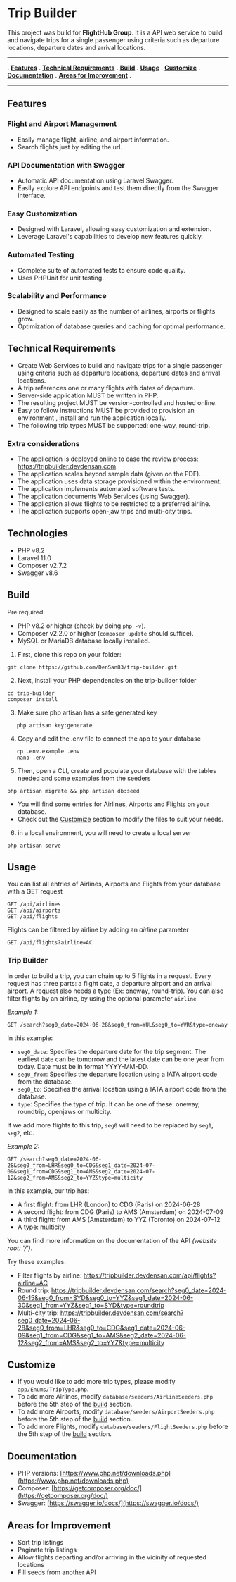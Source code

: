 # Trip Builder

This project was build for **FlightHub Group**. It is a API web service to build and navigate trips for a single passenger 
using criteria such as departure locations, departure dates and arrival locations.

---

.   **[Features](#features)** .
    **[Technical Requirements](#technical-requirements)** .
    **[Build](#build)** .
    **[Usage](#usage)** .
    **[Customize](#customize)** .
    **[Documentation](#documentation)** .
    **[Areas for Improvement](#areas-for-improvement)** .

---

## Features

### Flight and Airport Management
- Easily manage flight, airline, and airport information.
- Search flights just by editing the url.

### API Documentation with Swagger
- Automatic API documentation using Laravel Swagger.
- Easily explore API endpoints and test them directly from the Swagger interface.

### Easy Customization
- Designed with Laravel, allowing easy customization and extension.
- Leverage Laravel's capabilities to develop new features quickly.

### Automated Testing
- Complete suite of automated tests to ensure code quality.
- Uses PHPUnit for unit testing.

### Scalability and Performance
- Designed to scale easily as the number of airlines, airports or flights grow.
- Optimization of database queries and caching for optimal performance.

## Technical Requirements
- Create Web Services to build and navigate trips for a single passenger using criteria such as
  departure locations, departure dates and arrival locations.
- A trip references one or many flights with dates of departure.
- Server-side application MUST be written in PHP.
- The resulting project MUST be version-controlled and hosted online.
- Easy to follow instructions MUST be provided to provision an environment , install and run
  the application locally.
- The following trip types MUST be supported: one-way, round-trip.

### Extra considerations
- The application is deployed online to ease the review process: https://tripbuilder.devdensan.com
- The application scales beyond sample data (given on the PDF).
- The application uses data storage provisioned within the environment.
- The application implements automated software tests.
- The application documents Web Services (using Swagger).
- The application allows flights to be restricted to a preferred airline.
- The application supports open-jaw trips and multi-city trips.

## Technologies

- PHP v8.2
- Laravel 11.0
- Composer v2.7.2
- Swagger v8.6

## Build

Pre required:
- PHP v8.2 or higher (check by doing `php -v`).
- Composer v2.2.0 or higher (`composer update` should suffice).
- MySQL or MariaDB database locally installed.

1. First, clone this repo on your folder:

```shell
git clone https://github.com/DenSan83/trip-builder.git
```

2. Next, install your PHP dependencies on the trip-builder folder
```shell
cd trip-builder
composer install
```
3. Make sure php artisan has a safe generated key
```shell
   php artisan key:generate
```

4. Copy and edit the .env file to connect the app to your database
```shell
   cp .env.example .env
   nano .env
```
5. Then, open a CLI, create and populate your database with the tables needed and some examples from the seeders

```shell
php artisan migrate && php artisan db:seed
```
- You will find some entries for Airlines, Airports and Flights on your database.
- Check out the [Customize](#customize) section to modify the files to suit your needs.

6. in a local environment, you will need to create a local server
```shell
php artisan serve
```

## Usage

You can list all entries of Airlines, Airports and Flights from your database with a GET request
```http
GET /api/airlines
GET /api/airports
GET /api/flights
```

Flights can be filtered by airline by adding an *airline* parameter
```http
GET /api/flights?airline=AC
```

### Trip Builder
In order to build a trip, you can chain up to 5 flights in a request. Every request has three parts: a flight date, a 
departure airport and an arrival airport. A request also needs a type (Ex: oneway, round-trip). You can also filter 
flights by an airline, by using the optional parameter `airline`

*Example 1:*
```http
GET /search?seg0_date=2024-06-28&seg0_from=YUL&seg0_to=YVR&type=oneway
```
In this example:
- `seg0_date`: Specifies the departure date for the trip segment. The earliest date can be tomorrow and the latest 
date can be one year from today. Date must be in format YYYY-MM-DD.
- `seg0_from`: Specifies the departure location using a IATA airport code from the database.
- `seg0_to`: Specifies the arrival location using a IATA airport code from the database.
- `type`: Specifies the type of trip. It can be one of these: oneway, roundtrip, openjaws or multicity.

If we add more flights to this trip, `seg0` will need to be replaced by `seg1`, `seg2`, etc.

*Example 2:*
```http
GET /search?seg0_date=2024-06-28&seg0_from=LHR&seg0_to=CDG&seg1_date=2024-07-09&seg1_from=CDG&seg1_to=AMS&seg2_date=2024-07-12&seg2_from=AMS&seg2_to=YYZ&type=multicity
```

In this example, our trip has:
- A first flight: from LHR (London) to CDG (Paris) on 2024-06-28
- A second flight: from CDG (Paris) to AMS (Amsterdam) on 2024-07-09
- A third flight: from AMS (Amsterdam) to YYZ (Toronto) on 2024-07-12
- A type: multicity

You can find more information on the documentation of the API *(website root: '/')*.

Try these examples:
- Filter flights by airline: https://tripbuilder.devdensan.com/api/flights?airline=AC 
- Round trip: https://tripbuilder.devdensan.com/search?seg0_date=2024-06-15&seg0_from=SYD&seg0_to=YYZ&seg1_date=2024-06-30&seg1_from=YYZ&seg1_to=SYD&type=roundtrip
- Multi-city trip: https://tripbuilder.devdensan.com/search?seg0_date=2024-06-28&seg0_from=LHR&seg0_to=CDG&seg1_date=2024-06-09&seg1_from=CDG&seg1_to=AMS&seg2_date=2024-06-12&seg2_from=AMS&seg2_to=YYZ&type=multicity

## Customize

- If you would like to add more trip types, please modify `app/Enums/TripType.php`.
- To add more Airlines, modify `database/seeders/AirlineSeeders.php` before the 5th step of the  [build](#build) section.
- To add more Airports, modify `database/seeders/AirportSeeders.php` before the 5th step of the  [build](#build) section.
- To add more Flights, modify `database/seeders/FlightSeeders.php` before the 5th step of the  [build](#build) section.

## Documentation

- PHP versions: [https://www.php.net/downloads.php](https://www.php.net/downloads.php)
- Composer: [https://getcomposer.org/doc/](https://getcomposer.org/doc/)
- Swagger: [https://swagger.io/docs/](https://swagger.io/docs/)

## Areas for Improvement

- Sort trip listings
- Paginate trip listings
- Allow flights departing and/or arriving in the vicinity of requested locations
- Fill seeds from another API
